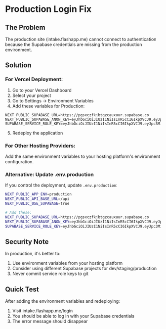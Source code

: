 # Production Login Fix

## The Problem
The production site (intake.flashapp.me) cannot connect to authentication because the Supabase credentials are missing from the production environment.

## Solution

### For Vercel Deployment:
1. Go to your Vercel Dashboard
2. Select your project
3. Go to Settings → Environment Variables
4. Add these variables for Production:

```
NEXT_PUBLIC_SUPABASE_URL=https://pgsxczfkjbtgzcauxuur.supabase.co
NEXT_PUBLIC_SUPABASE_ANON_KEY=eyJhbGciOiJIUzI1NiIsInR5cCI6IkpXVCJ9.eyJpc3MiOiJzdXBhYmFzZSIsInJlZiI6InBnc3hjemZramJ0Z3pjYXV4dXVyIiwicm9sZSI6ImFub24iLCJpYXQiOjE3NTM2OTkzMzcsImV4cCI6MjA2OTI3NTMzN30.Wivrr3OfYUcaa4RoTak7oBwjnUSC0QwebVpFSvq5PcU
SUPABASE_SERVICE_ROLE_KEY=eyJhbGciOiJIUzI1NiIsInR5cCI6IkpXVCJ9.eyJpc3MiOiJzdXBhYmFzZSIsInJlZiI6InBnc3hjemZramJ0Z3pjYXV4dXVyIiwicm9sZSI6InNlcnZpY2Vfcm9sZSIsImlhdCI6MTc1MzY5OTMzNywiZXhwIjoyMDY5Mjc1MzM3fQ.20zaENouwzL4LtcjubvWSKtRaq852Gdpu5xDP9Ylftg
```

5. Redeploy the application

### For Other Hosting Providers:
Add the same environment variables to your hosting platform's environment configuration.

### Alternative: Update .env.production
If you control the deployment, update `.env.production`:

```bash
NEXT_PUBLIC_APP_ENV=production
NEXT_PUBLIC_API_BASE_URL=/api
NEXT_PUBLIC_USE_SUPABASE=true

# Add these:
NEXT_PUBLIC_SUPABASE_URL=https://pgsxczfkjbtgzcauxuur.supabase.co
NEXT_PUBLIC_SUPABASE_ANON_KEY=eyJhbGciOiJIUzI1NiIsInR5cCI6IkpXVCJ9.eyJpc3MiOiJzdXBhYmFzZSIsInJlZiI6InBnc3hjemZramJ0Z3pjYXV4dXVyIiwicm9sZSI6ImFub24iLCJpYXQiOjE3NTM2OTkzMzcsImV4cCI6MjA2OTI3NTMzN30.Wivrr3OfYUcaa4RoTak7oBwjnUSC0QwebVpFSvq5PcU
SUPABASE_SERVICE_ROLE_KEY=eyJhbGciOiJIUzI1NiIsInR5cCI6IkpXVCJ9.eyJpc3MiOiJzdXBhYmFzZSIsInJlZiI6InBnc3hjemZramJ0Z3pjYXV4dXVyIiwicm9sZSI6InNlcnZpY2Vfcm9sZSIsImlhdCI6MTc1MzY5OTMzNywiZXhwIjoyMDY5Mjc1MzM3fQ.20zaENouwzL4LtcjubvWSKtRaq852Gdpu5xDP9Ylftg
```

## Security Note
In production, it's better to:
1. Use environment variables from your hosting platform
2. Consider using different Supabase projects for dev/staging/production
3. Never commit service role keys to git

## Quick Test
After adding the environment variables and redeploying:
1. Visit intake.flashapp.me/login
2. You should be able to log in with your Supabase credentials
3. The error message should disappear